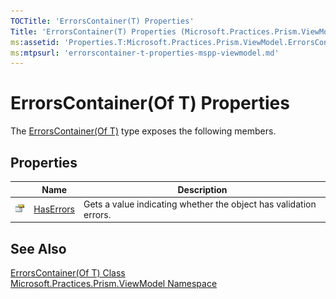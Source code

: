 ```yaml
---
TOCTitle: 'ErrorsContainer(T) Properties'
Title: 'ErrorsContainer(T) Properties (Microsoft.Practices.Prism.ViewModel)'
ms:assetid: 'Properties.T:Microsoft.Practices.Prism.ViewModel.ErrorsContainer\`1'
ms:mtpsurl: 'errorscontainer-t-properties-mspp-viewmodel.md'
---
```


# ErrorsContainer(Of T) Properties

The [ErrorsContainer(Of T)](/patterns-practices/reference/errorscontainer-t-class-mspp-viewmodel) type exposes the following members.

## Properties

<table>
<thead>
<tr class="header">
<th> </th>
<th>Name</th>
<th>Description</th>
</tr>
</thead>
<tbody>
<tr class="odd">
<td><img src="/patterns-practices/reference/images/pubproperty.gif" alt="Public property"/></td>
<td><a href="/patterns-practices/reference/errorscontainer-t-haserrors-property-mspp-viewmodel" data-raw-source="[HasErrors](/patterns-practices/reference/errorscontainer-t-haserrors-property-mspp-viewmodel)">HasErrors</a></td>
<td><div class="summary">
Gets a value indicating whether the object has validation errors.
</div></td>
</tr>
</tbody>
</table>

## See Also

[ErrorsContainer(Of T) Class](/patterns-practices/reference/errorscontainer-t-class-mspp-viewmodel)  
[Microsoft.Practices.Prism.ViewModel Namespace](/patterns-practices/reference/mspp-viewmodel-namespace)